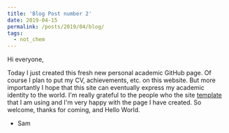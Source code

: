 ```yaml
---
title: 'Blog Post number 2'
date: 2019-04-15
permalink: /posts/2019/04/blog/
tags:
  - not_chem
---
```


Hi everyone,

Today I just created this fresh new personal academic GitHub page. Of course I plan to put my CV, achievements, etc. on this website. But more importantly I hope that this site can eventually express my academic identity to the world. I'm really grateful to the people who the site [template](https://github.com/academicpages) that I am using and I'm very happy with the page I have created. So welcome, thanks for coming, and Hello World.

- Sam
